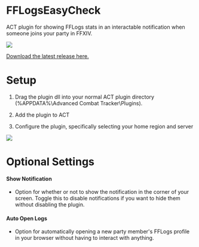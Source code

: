 # FFLogsEasyCheck
ACT plugin for showing FFLogs stats in an interactable notification when someone joins your party in FFXIV.

![](https://imgur.com/eW015DG.png)

[Download the latest release here.](https://github.com/RuinIv/FFLogsEasyCheck/releases/latest)

# Setup
1. Drag the plugin dll into your normal ACT plugin directory (%APPDATA%\Advanced Combat Tracker\Plugins).

2. Add the plugin to ACT

3. Configure the plugin, specifically selecting your home region and server

![](https://i.imgur.com/MMpR0Bx.png)

# Optional Settings
#### Show Notification
- Option for whether or not to show the notification in the corner of your screen. Toggle this to disable notifications if you want to hide them without disabling the plugin.

#### Auto Open Logs
- Option for automatically opening a new party member's FFLogs profile in your browser without having to interact with anything.
